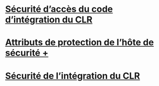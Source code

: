# [Sécurité d’accès du code d’intégration du CLR](clr-integration-code-access-security.md)

# [Attributs de protection de l’hôte de sécurité +](../../../relational-databases/clr-integration-security-host-protection-attributes/host-protection-attributes-and-clr-integration-programming.md)

# [Sécurité de l’intégration du CLR](clr-integration-security.md)

